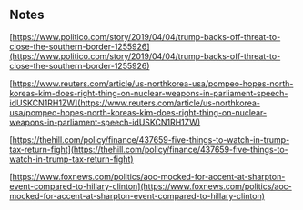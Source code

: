 ## Notes

[https://www.politico.com/story/2019/04/04/trump-backs-off-threat-to-close-the-southern-border-1255926](https://www.politico.com/story/2019/04/04/trump-backs-off-threat-to-close-the-southern-border-1255926) 

[https://www.reuters.com/article/us-northkorea-usa/pompeo-hopes-north-koreas-kim-does-right-thing-on-nuclear-weapons-in-parliament-speech-idUSKCN1RH1ZW](https://www.reuters.com/article/us-northkorea-usa/pompeo-hopes-north-koreas-kim-does-right-thing-on-nuclear-weapons-in-parliament-speech-idUSKCN1RH1ZW) 

[https://thehill.com/policy/finance/437659-five-things-to-watch-in-trump-tax-return-fight](https://thehill.com/policy/finance/437659-five-things-to-watch-in-trump-tax-return-fight) 

[https://www.foxnews.com/politics/aoc-mocked-for-accent-at-sharpton-event-compared-to-hillary-clinton](https://www.foxnews.com/politics/aoc-mocked-for-accent-at-sharpton-event-compared-to-hillary-clinton) 
